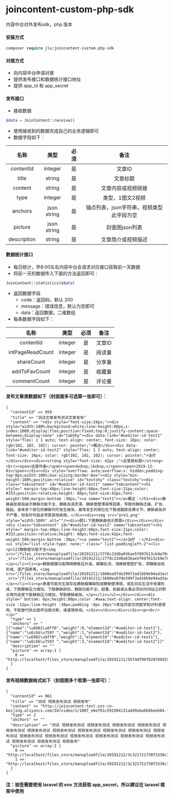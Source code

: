 # joincontent-custom-php-sdk
内容中台对外发布sdk，php 版本

#### 安装方式
```php
composer require jlx/joincontent-custom-php-sdk
```

#### 对接方式
- 向内容中台申请对接
- 提供发布接口和数据统计接口地址
- 提供 app_id 和 app_secret 

#### 发布接口
- 接收数据
```php
$data = JoinContent::receive()
```
- 使用接收到的数据完成自己的业务逻辑即可
- 数据字段如下：

名称|类型|必须|备注
:-:|:-:|:-:|:-:
contentId|integer|是|文章ID
title|string|是|文章标题
content|string|是|文章内容或视频链接
type|integer|是|类型，1图文2视频
anchors|json string|是|锚点列表，json字符串，视频类型此字段为空
picture|json string|是|封面图json列表
description|string|是|文章简介或视频描述

#### 数据统计接口
- 每日统计，早8:00左右内容中台会请求对应接口获取前一天数据
- 将前一天的数据传入下面的方法返回即可：
```php
JoinContent::statistics($data)
```
- 返回数据字段
    - code：返回码，默认 200
    - message：错误信息，默认为空即可
    - data：返回数据，二维数组
- 每条数据字段如下：

名称|类型|必须|备注
:-:|:-:|:-:|:-:
contentId|integer|是|文章ID
intPageReadCount|integer|是|阅读量
shareCount|integer|是|分享量
addToFavCount|integer|是|收藏量
commentCount|integer|是|评论量

#### 发布文章类数据如下（封面图多可选第一张即可）：
```
[
  "contentId" => 959
  "title" => "测试文章发布测试文章发布"
  "content" => "<div style="font-size:24px;"><div style="width:100%;background:white;line-height:80px;z-index:1000;display:flex;position:fixed;top:0;justify-content:space-between;display:none" id="tabShy"><div data-link="#ueditor-id-test1" style="flex: 1 1 auto; text-align: center; font-size: 16px; color: rgb(102, 102, 102); cursor: pointer;">概述</div><div data-link="#ueditor-id-test2" style="flex: 1 1 auto; text-align: center; font-size: 16px; color: rgb(102, 102, 102); cursor: pointer;">治疗</div></div><div><strong style="font-size: 42px ;">这里是标题</strong><br/><span>这是作者</span><span>&nbsp;|&nbsp;</span><span>2019-12-01</span></div><div style="overflow: auto;overflow-x: hidden;padding-top:0px;width:100%;box-sizing:border-box"><div style="min-height:100%;position:relative" id="testshy" class="testshy"><div class="tabcontent" id="#ueditor-id-test1" name="tabcontent"><h1 style=" margin-top:40px;line-height:60px;font-size:21px;color: #333;position:relative;height: 60px;font-size:42px;font-weight:500;margin-bottom :30px;"><a name="test1"></a>概述：</h1><div>静脉曲张是指由于静脉功能不全、静脉血液淤滞、静脉管壁薄弱等因素，导致的静脉迂曲、扩张、隆起。身体多个部位的静脉均可发生曲张，最常发生的部位在下肢或腿部及裸关节。静脉曲张并不严重，但有时可能会导致其他疾病。</div><div><img src="pre1.png" style="width:100%" alt=""/><div>图1:下肢静脉曲张示意图</div></div></div><div class="tabcontent" id="#ueditor-id-test2" name="tabcontent"><h1 style=" margin-top:40px;line-height:60px;font-size:21px;color: #333;position:relative;height: 60px;font-size:42px;font-weight:500;margin-bottom :30px;"><a name="test2"></a>治疗 ：</h1><div><ul style="list-style-type: none;" class=" list-paddingleft-2"><li><p>123静脉壁功能不全<img src="/files_store/manuploadfile/20191211/27f8c23d0a036ae5f697613cb9e70474.png" _src="/files_store/manuploadfile/20191211/27f8c23d0a036ae5f697613cb9e70474.png"/></p></li><li><p>静脉瓣膜功能障碍静脉压升高、瓣膜反流、浅静脉管腔扩张，深静脉血栓形成、遗产因素等。<img src="/files_store/manuploadfile/20191211/1600ea97de399f3ad16b9e94ad3ac06e.png" _src="/files_store/manuploadfile/20191211/1600ea97de399f3ad16b9e94ad3ac06e.png"/></p></li><li><p>患者可能天生就存在静脉瓣膜缺陷或静脉壁薄弱，或在日后生活中发展形成，下肢静脉压力增加，下肢静脉损伤，静脉功能不全，超重、妊娠或从事必须长时间站立的职业等均会使下肢静脉压力增加，导致静脉曲张。</p></li></ul></div></div><div style=" bottom: 0px;height:80px;color :#aaa;text-align: center;font-size :12px;line-height :30px;padding :8px 20px">本站内容仅供医学知识科普使用，不能替代执业医师当面诊断，请谨慎参阅。</div></div></div></div><p><br/></p>"
  "type" => 1
  "anchors" => "[{"name":"\u6982\u8ff0","weight":0,"elementId":"#ueditor-id-test1"},{"name":"\u6cbb\u7597 ","weight":1,"elementId":"#ueditor-id-test2"},{"name":"\u6982\u8ff0","weight":2,"elementId":"#ueditor-id-test1"},{"name":"\u6cbb\u7597 ","weight":3,"elementId":"#ueditor-id-test2"}]"
  "description" => ""
  "picture" => array:1 [
    0 => "http://localhost/files_store/manuploadfile/20191211/55f4df98f820789d190ac4e744e5b0aa.png"
  ]
]

```

#### 发布视频数据格式如下（封面图多个取第一张即可）：
```
[
  "contentId" => 961
  "title" => "测试 视频发布测试 视频发布"
  "content" => "http://joincontent-test.oss-cn-beijing.aliyuncs.com/34/video/1/1007_e6ef81c591504131a4d9aba6b8beeb84.f10.mp4"
  "type" => 2
  "anchors" => ""
  "description" => "测试 视频发布测试 视频发布测试 视频发布测试 视频发布测试 视频发布测试 视频发布测试 视频发布测试 视频发布测试 视频发布测试 视频发布测试 视频发布测试 视频发布测试 视频发布测试 视频发布测试 视频发布测试 视频发布测试 视频发布测试 视频发布测试 视频发布测试 视频发布"
  "picture" => array:2 [
    0 => "http://localhost/files_store/manuploadfile/20191212/3c321721f30f3338c3b2d89d9bb6c69d/00001.jpg"
    1 => "http://localhost/files_store/manuploadfile/20191212/3c321721f30f3338c3b2d89d9bb6c69d/00001.jpg"
  ]
]
```

#### 注：验签需要使用 laravel 的 env 方法获取 app_secret，所以建议在 laravel 框架中使用